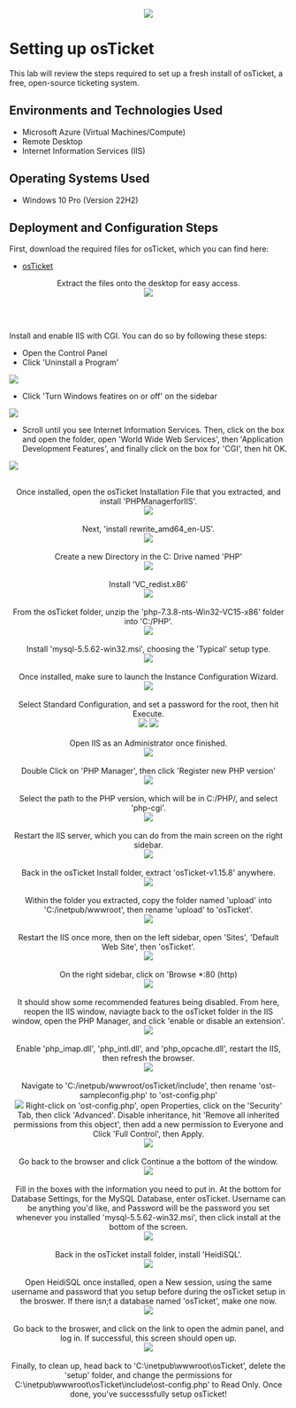 <p align="center">
<img src=https://github.com/user-attachments/assets/1e9245e8-ffcf-4492-bf14-38f3c738a874 />
</p>

<h1>Setting up osTicket</h1>
This lab will review the steps required to set up a fresh install of osTicket, a free, open-source ticketing system.
<br/>


<h2>Environments and Technologies Used</h2>

- Microsoft Azure (Virtual Machines/Compute)
- Remote Desktop
- Internet Information Services (IIS)

<h2>Operating Systems Used </h2>

- Windows 10 Pro (Version 22H2)

<h2>Deployment and Configuration Steps</h2>

First, download the required files for osTicket, which you can find here:
  - [osTicket](https://drive.usercontent.google.com/download?id=1b3RBkXTLNGXbibeMuAynkfzdBC1NnqaD&export=download)

<p align="center">
Extract the files onto the desktop for easy access. <br/>
<img src=https://github.com/user-attachments/assets/442ea3e4-1ba3-4806-96cf-8c866cdcb7ed />
</p>
<br/>
<br/>
  
Install and enable IIS with CGI. You can do so by following these steps:<br/> 
  - Open the Control Panel <br/>
  - Click 'Uninstall a Program' <br/>
  <img src=https://github.com/user-attachments/assets/3ed28a2f-0b32-4a29-abe0-818724d0a398 />
  
  - Click 'Turn Windows featires on or off' on the sidebar <br/>
  <img src=https://github.com/user-attachments/assets/034bd85f-d0d3-4fab-9f0b-ea1ae623adf6 />

  -  Scroll until you see Internet Information Services. Then, click on the box and open the folder, open 'World Wide Web Services', then 'Application Development Features', and finally click on the box for 'CGI', then hit OK. <br/>
  <img src=https://github.com/user-attachments/assets/0be47bbb-e21f-4d3e-886e-603932edec9d />
<br/>
<br/>

<p align="center">
Once installed, open the osTicket Installation File that you extracted, and install 'PHPManagerforIIS'. <br/>
<img src=https://github.com/user-attachments/assets/88a81bb9-ac38-4a73-8f65-15f0b9fd39ee />
<br/>
<br/>
Next, 'install rewrite_amd64_en-US'. <br/>
<img src=https://github.com/user-attachments/assets/3125c9e7-65eb-4eb0-a87a-c54c11d5c835 />
<br/>
<br/>
Create a new Directory in the C: Drive named 'PHP' <br/>
<img src=https://github.com/user-attachments/assets/150847a5-1219-4506-849d-37973d9d2b29 />
<br/>
<br/>
Install 'VC_redist.x86' <br/>
<img src=https://github.com/user-attachments/assets/74e166ec-f36e-4ff9-a4bd-14bcc8775496 />
<br/>
<br/>
From the osTicket folder, unzip the 'php-7.3.8-nts-Win32-VC15-x86' folder into 'C:/PHP'. <br/>
<img src=https://github.com/user-attachments/assets/2a83b970-993a-4635-b487-671868c30e24 />
<br/>
<br/>
Install 'mysql-5.5.62-win32.msi', choosing the 'Typical' setup type. <br/>
<img src=https://github.com/user-attachments/assets/e64155f6-8d27-4310-9a01-474293cf6a2f />
<br/>
<br/>
Once installed, make sure to launch the Instance Configuration Wizard. <br/>
<img src=https://github.com/user-attachments/assets/8ecf2a87-de49-49ba-92b9-7d8da008425b />
<br/>
<br/>
Select Standard Configuration, and set a password for the root, then hit Execute. <br/>
<img src=https://github.com/user-attachments/assets/eb69d125-cea6-40fb-8c00-92cc1ca3ecfb />
<img src=https://github.com/user-attachments/assets/9900f087-29e7-4b77-94ff-3cc3ea5f90aa />
<br/>
<br/>
Open IIS as an Administrator once finished. <br/>
<img src=https://github.com/user-attachments/assets/471a64c0-5a86-4d69-9677-16e0dd929449 />
<br/>
<br/>
Double Click on 'PHP Manager', then click 'Register new PHP version' <br/>
<img src=https://github.com/user-attachments/assets/806cd12e-582c-4335-be7a-cc1c81f82d7f />
<br/>
<br/>
Select the path to the PHP version, which will be in C:/PHP/, and select 'php-cgi'. <br/>
<img src=https://github.com/user-attachments/assets/2a7f580b-9a80-4e48-a1f8-acc6c08c474e />
<br/>
<br/>
Restart the IIS server, which you can do from the main screen on the right sidebar. <br/>
<img src=https://github.com/user-attachments/assets/54055b81-a9ef-4562-b76b-aab3d14463d9 />
<br/>
<br/>
Back in the osTicket Install folder, extract 'osTicket-v1.15.8' anywhere. <br/>
<img src=https://github.com/user-attachments/assets/be6014f4-d516-46e8-b674-b424d9c685c6 />
<br/>
<br/>
Within the folder you extracted, copy the folder named 'upload' into 'C:/inetpub/wwwroot', then rename 'upload' to 'osTicket'. <br/>
<img src=https://github.com/user-attachments/assets/7033e888-a926-4197-9f54-1ab0eabc5e9c />
<br/>
<br/>
Restart the IIS once more, then on the left sidebar, open 'Sites', 'Default Web Site', then 'osTicket'. <br/>
<img src=https://github.com/user-attachments/assets/2170ce5b-411f-4668-b777-25423bdf34ec />
<br/>
<br/>
On the right sidebar, click on 'Browse *:80 (http) <br/>
<img src=https://github.com/user-attachments/assets/ce82c182-3dc6-464b-b52c-95f03747a2df />
<br/>
<br/>
It should show some recommended features being disabled. From here, reopen the IIS window, naviagte back to the osTicket folder in the IIS window, open the PHP Manager, and click 'enable or disable an extension'. <br/>
<img src=https://github.com/user-attachments/assets/a5e3feda-cb94-494f-936d-4f547ac8ecc5 />
<br/>
<br/>
Enable 'php_imap.dll', 'php_intl.dll', and 'php_opcache.dll', restart the IIS, then refresh the browser. <br/>
<img src=https://github.com/user-attachments/assets/14932fd0-1623-4954-b5e8-5d06a53beae9 />
<br/>
<br/>
Navigate to 'C:/inetpub/wwwroot/osTicket/include', then rename 'ost-sampleconfig.php' to 'ost-config.php' <br/>
<img src=https://github.com/user-attachments/assets/d3caddb8-72c5-4766-8a82-c7338a80001b />
Right-click on 'ost-config.php', open Properties, click on the 'Security' Tab, then click 'Advanced'. Disable inheritance, hit 'Remove all inherited permissions from this object', then add a new permission to Everyone and Click 'Full Control', then Apply. <br/>
<img src=https://github.com/user-attachments/assets/a06059c4-674e-43a7-95c2-6a79f2dd957c />
<br/>
<br/>
Go back to the browser and click Continue a the bottom of the window. <br/>
<img src=https://github.com/user-attachments/assets/1583fc28-38fc-4580-9cb6-3ddf0162aeb5 />
<br/>
<br/>
Fill in the boxes with the information you need to put in. At the bottom for Database Settings, for the MySQL Database, enter osTicket. Username can be anything you'd like, and Password will be the password you set whenever you installed 'mysql-5.5.62-win32.msi', then click install at the bottom of the screen. <br/>
<img src=https://github.com/user-attachments/assets/3610fddc-6e18-45a0-941c-49c77dc7a3e6 />
<br/>
<br/>
Back in the osTicket install folder, install 'HeidiSQL'. <br/>
<img src=https://github.com/user-attachments/assets/b7c6d71a-5da9-4178-90fc-b39d5331fa0e />
<br/>
<br/>
Open HeidiSQL once installed, open a New session, using the same username and password that you setup before during the osTicket setup in the broswer. If there isn;t a database named 'osTicket', make one now. <br/>
<img src=https://github.com/user-attachments/assets/ec15f4ab-c18f-4320-88c2-36c10f289fb3 />
<br/>
<br/>
Go back to the broswer, and click on the link to open the admin panel, and log in. If successful, this screen should open up. <br/>
<img src=https://github.com/user-attachments/assets/4cf6e824-7349-48a0-91ca-2e66945bc08a />
<br/>
<br/>
Finally, to clean up, head back to 'C:\inetpub\wwwroot\osTicket', delete the 'setup' folder, and change the permissions for C:\inetpub\wwwroot\osTicket\include\ost-config.php' to Read Only. Once done, you've successsfully setup osTicket!



























  



  



